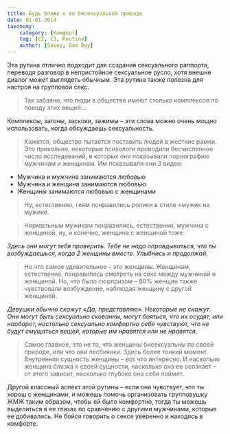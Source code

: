 ```yaml
---
title: Будь ближе к ее бисексуальной природе
date: 01-01-2014
taxonomy:
    category: [Комфорт]
	tag: [C2, C3, Routine]
	author: [Savoy, Bad Boy]
---
```


Эта рутина отлично подходит для создания сексуального раппорта, переводя разговор в непристойное сексуальное русло, хотя внешне диалог может выглядеть обычным. Эта рутина также полезна для настроя на групповой секс.

> Так забавно, что люди в обществе имеют столько комплексов по поводу этих вещей...

Комплексы, загоны, заскоки, зажимы – эти слова можно очень мощно использовать, когда обсуждаешь сексуальность. 

> Кажется, общество пытается поставить людей в жесткие рамки. Это прикольно, некоторые психологи проводили бесчисленное число исследований, в которых они показывали порнографию мужчинам и женщинам. Им показывали они 3 видео:
* Мужчина и мужчина занимаются любовью
* Мужчина и женщина занимаются любовью
* Женщины занимаются любовью с женщинами

> Ну, естественно, геям понравились ролики в стиле «мужик на мужике.

> Нормальным мужикам понравились, естественно, мужчина с женщиной, ну, и конечно, женщина с женщиной тоже.

*Здесь они могут тебя проверить. Тебе не надо оправдываться, что ты возбуждаешься, когда 2 женщины вместе. Улыбнись и продолжай.*

> Но что самое удивительное - это женщины. Женщинам, естественно, понравилось смотреть на секс между мужчиной и женщиной. Но, что было сюрпризом – 80% женщин также чувствовали возбуждение, наблюдая женщину с другой женщиной.

*Девушки обычно скажут «Да, представляю». Некоторые не скажут. Они могут быть сексуально скованны, могут бояться, что их осудят, или наоборот, настолько сексуально комфортно себя чувствуют, что не будут смущаться вещей, которые им нравятся или не нравятся.*

> Самое главное, это не то, что женщины бисексуальны по своей природе, или что они лесбиянки. Здесь более тонкий момент. Внутренняя сущность женщины – вот что интересно. И насколько женщина близка к своей сущности, насколько она ее осознает – от этого зависит, насколько глубоко она себя поймет.

Другой классный аспект этой рутины – если она чувствует, что ты хорош с женщинами, и можешь помочь организовать групповушку ЖМЖ таким образом, чтобы ей было комфортно, тогда ты можешь выделиться в ее глазах по сравнению с другими мужчинами, которые ее добивались. Не бойся говорить о сексе уверенно и находясь в комфорте.
